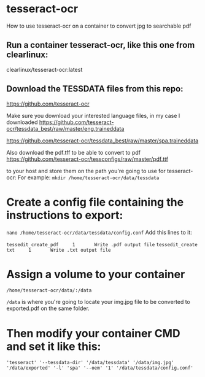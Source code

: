 # tesseract-ocr
How to use tesseract-ocr on a container to convert jpg to searchable pdf

## Run a container tesseract-ocr, like this one from clearlinux:
clearlinux/tesseract-ocr:latest

## Download the TESSDATA files from this repo:
https://github.com/tesseract-ocr

Make sure you download your interested language files, in my case I downloaded
https://github.com/tesseract-ocr/tessdata_best/raw/master/eng.traineddata

https://github.com/tesseract-ocr/tessdata_best/raw/master/spa.traineddata

Also download the pdf.tff to be able to convert to pdf
https://github.com/tesseract-ocr/tessconfigs/raw/master/pdf.ttf

to your host and store them on the path you're going to use for tesseract-ocr:
For example: ``mkdir /home/tesseract-ocr/data/tessdata``

# Create a config file containing the instructions to export:
``nano /home/tesseract-ocr/data/tessdata/config.conf``
Add this lines to it:

``tessedit_create_pdf     1       Write .pdf output file``
``tessedit_create txt     1       Write .txt output file``

# Assign a volume to your container 
``/home/tesseract-ocr/data/:/data``

``/data`` is where you're going to locate your img.jpg file to be converted to exported.pdf on the same folder.

# Then modify your container CMD and set it like this:
``'tesseract' '--tessdata-dir' '/data/tessdata' '/data/img.jpg' '/data/exported' '-l' 'spa' '--oem' '1' '/data/tessdata/config.conf'``
